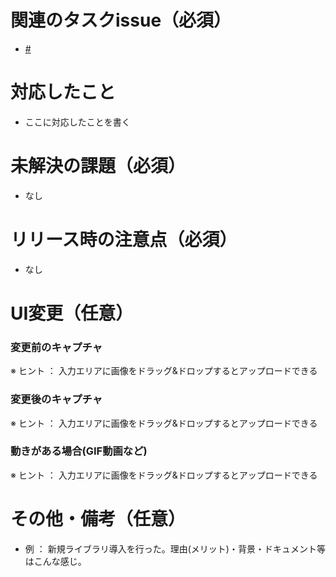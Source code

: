 # 関連のタスクissue（必須）

- [#]()

# 対応したこと

- ここに対応したことを書く

# 未解決の課題（必須）
- なし

# リリース時の注意点（必須）
- なし

# UI変更（任意）
### 変更前のキャプチャ

※ ヒント ： 入力エリアに画像をドラッグ&ドロップするとアップロードできる

### 変更後のキャプチャ

※ ヒント ： 入力エリアに画像をドラッグ&ドロップするとアップロードできる

### 動きがある場合(GIF動画など)

※ ヒント ： 入力エリアに画像をドラッグ&ドロップするとアップロードできる

# その他・備考（任意）

- 例 ： 新規ライブラリ導入を行った。理由(メリット)・背景・ドキュメント等はこんな感じ。